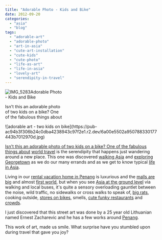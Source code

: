 ```yaml
---
title: "Adorable Photo - Kids and Bike"
date: 2012-09-20
categories: 
  - "asia"
  - "blog"
tags: 
  - "adorable-art"
  - "adorable-photo"
  - "art-in-asia"
  - "cute-art-installation"
  - "cute-kids"
  - "cute-photo"
  - "life-as-art"
  - "life-in-asia"
  - "lovely-art"
  - "serendipity-in-travel"
---
```


![IMG_5283](https://pub-ac94b3f306b24c0dba4238943c97f2e1.r2.dev/6a00e5502a950788330177443b6fd7970d.jpg)Adorable Photo  
\- Kids and Bike  
  
Isn't this an adorable photo  
of two kids on a bike? One  
of the fabulous things about

<!--more--> ![adorable art - two kids on bike](https://pub-ac94b3f306b24c0dba4238943c97f2e1.r2.dev/6a00e5502a950788330177443b7012970d.jpg)

[Isn't this an adorable photo of two kids on a bike? One of the fabulous things about](https://pub-ac94b3f306b24c0dba4238943c97f2e1.r2.dev/6a00e5502a950788330177443b7012970d-150x150-1.jpg) [world travel](https://pub-ac94b3f306b24c0dba4238943c97f2e1.r2.dev/2012/01/amazing-family-world-tour.html "RTW world travel") is the serendipity that happens just wandering around a new place. This one was discovered [walking Asia](https://pub-ac94b3f306b24c0dba4238943c97f2e1.r2.dev/2012/08/walking-in-asia.html "walking Asia ") and [exploring Georgetown](https://pub-ac94b3f306b24c0dba4238943c97f2e1.r2.dev/2011/02/20-stunning-photos-chinese-new-year-georgetown-penang.html "Exploring Georgetown, Malaysia") as we do our many errands and as we get to know typical [life in Asia](https://pub-ac94b3f306b24c0dba4238943c97f2e1.r2.dev/2012/05/living-in-asia.html "life in Asia").  
  
Living in our [rental vacation home in Penang](https://pub-ac94b3f306b24c0dba4238943c97f2e1.r2.dev/2012/03/finding-a-vacation-rental-apartment-in-penang-2.html "rental apartment or condo in Penang") is luxurious and the [malls are big](https://pub-ac94b3f306b24c0dba4238943c97f2e1.r2.dev/2010/12/tropical-christmas-abroad-in-asia.html "mall in Penang") and almost [first world](https://pub-ac94b3f306b24c0dba4238943c97f2e1.r2.dev/2012/08/weird-asia.html "first world mall in 3rd world asia"), but when you see [Asia at the ground level](https://pub-ac94b3f306b24c0dba4238943c97f2e1.r2.dev/2012/07/typical-malaysia-local-style.html "Asia local style") via walking and local buses, it's quite a sensory overloading gauntlet between the noise, wild traffic, no sidewalks or cross walks to speak of, [big rats](https://pub-ac94b3f306b24c0dba4238943c97f2e1.r2.dev/2012/07/big-rats-in-asia.html "Big rats in Asia hawker stands"), cooking outside, [stores on bikes](https://pub-ac94b3f306b24c0dba4238943c97f2e1.r2.dev/2012/08/awesome-asian-coconut-rickshaw-photo.html "coconut store on bike asia"), smells, [cute funky restaurants](https://pub-ac94b3f306b24c0dba4238943c97f2e1.r2.dev/2012/09/cutest-restaurant-in-asia.html "cute, funky restaurants") and [crowds](https://pub-ac94b3f306b24c0dba4238943c97f2e1.r2.dev/2012/08/asian-local-cafe-style.html "Asia crowded cafe").  
  
I just discovered that this street art was done by a 25 year old Lithuanian named Ernest Zacharevic and he has a few works around [Penang](https://pub-ac94b3f306b24c0dba4238943c97f2e1.r2.dev/2012/06/why-learn-mandarin-in-tropical-asia-penang.html "penang").  
  
This work of art, made us smile. What surprise have you stumbled upon during travel that gave you joy?
